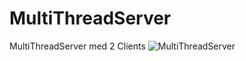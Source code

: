# MultiThreadServer
MultiThreadServer med 2 Clients 
![MultiThreadServer](https://github.com/Ryzaxd/MultiThreadServer/assets/110767229/5d94ac78-9031-4f82-95fe-c6d1ee96b057)
